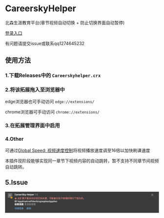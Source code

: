 # CareerskyHelper

北森生涯教育平台(章节视频自动切换 + 防止切换界面自动暂停)

[登录入口](https://hnie.careersky.cn/jixun/Account/SignIn?returnUrl=http%3a%2f%2fhnie.careersky.cn%2f)

有问题请提交issue或联系qq1274645232

## 使用方法

### 1.下载Releases中的 `Careerskyhelper.crx`

### 2.将该拓展拖入至浏览器中

edge浏览器也可手动访问 `edge://extensions/`

chrome浏览器可手动访问 `chrome://extensions/`

### 3.在拓展管理界面中启用

### 4.Other

可通过[Global Speed: 视频速度控制](https://microsoftedge.microsoft.com/addons/detail/global-speed-%E8%A7%86%E9%A2%91%E9%80%9F%E5%BA%A6%E6%8E%A7%E5%88%B6/mjhlabbcmjflkpjknnicihkfnmbdfced)将视频播放速度调至16倍以加快刷课速度

本插件现阶段能够实现同一章节下视频内容的自动跳转，暂不支持不同章节间视频自动跳转。

## 5.Issue


![1746810909409](image/README/1746810909409.png)
